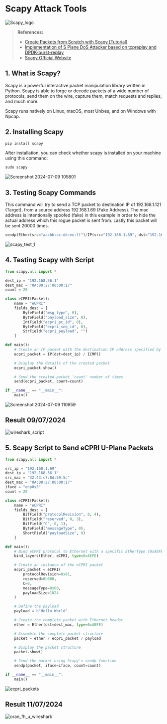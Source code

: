 # Scapy Attack Tools

![Scapy_logo](/assets/scapy/Scapy_logo.png)


> **References:**
> - [Create Packets from Scratch with Scapy [Tutorial]](https://www.youtube.com/watch?v=yD8qrP8sCDs)
> - [Implementation of S Plane DoS Attacker based on tcpreplay and DPDK-burst-replay](https://hackmd.io/@rico-hung/HJESocHl2?type=view)
> - [Scapy Official Website](https://scapy.net/)

## 1. What is Scapy?
Scapy is a powerful interactive packet manipulation library written in Python. Scapy is able to forge or decode packets of a wide number of protocols, send them on the wire, capture them, match requests and replies, and much more.

Scapy runs natively on Linux, macOS, most Unixes, and on Windows with Npcap.

## 2. Installing Scapy
```python
pip install scapy
```
After installation, you can check whether scapy is installed on your machine using this command:
```python
sudo scapy
```
![Screenshot 2024-07-09 105801](/assets/scapy/Screenshot%202024-07-09%20105801.png)

## 3. Testing Scapy Commands
This command will try to send a TCP packet to destination IP of 192.168.1.121 (Target), from a source address 192.168.1.69 (Fake Address). The mac address is intentionally spoofed (fake) in this example in order to hide the actual address which this rogue packet is sent from. Lastly this packet will be sent 20000 times.
```python
sendp(Ether(src="aa:bb:cc:dd:ee:ff")/IP(src="192.168.1.69", dst="192.168.1.121")/TCP(sport=443,dport=22), count=20000)
```
![scapy_test_1](/assets/scapy/scapy_test_1.jpg)

## 4. Testing Scapy with Script
```python
from scapy.all import *

dest_ip = "192.168.56.1"
dest_mac = "0A:00:27:00:00:17"
count = 20

class eCPRI(Packet):
    name = "eCPRI"
    fields_desc = [
        ByteField("msg_type", 0),
        ByteField("payload_size", 0),
        IntField("ecpri_pc_id", 0),
        ByteField("ecpri_seq_id", 0),
        StrField("ecpri_payload", "")
    ]

def main():
    # Create an IP packet with the destination IP address specified by dest_ip
    ecpri_packet = IP(dst=dest_ip) / ICMP()

    # Display the details of the created packet
    ecpri_packet.show()

    # Send the created packet 'count' number of times
    send(ecpri_packet, count=count)

if __name__ == "__main__":
    main()
```
![Screenshot 2024-07-09 110959](/assets/scapy/Screenshot%202024-07-09%20110959.png)

## Result 09/07/2024
![wireshark_script](/assets/scapy/wireshark_script.png)

## 5. Scapy Script to Send eCPRI U-Plane Packets
```python
from scapy.all import *

src_ip = "192.168.1.69"
dest_ip = "192.168.56.1"
src_mac = "32:43:c7:8d:59:5c"
dest_mac = "0A:00:27:00:00:17"
iface = "enp0s3"
count = 20

class eCPRI(Packet):
    name = "eCPRI"
    fields_desc = [
        BitField("protocolRevision", 0, 4),
        BitField("reserved", 0, 3),
        BitField("C", 0, 1),
        ByteField("messageType", 0),
        ShortField("payloadSize", 0)
    ]

def main():
    # Bind eCPRI protocol to Ethernet with a specific EtherType (0xAEFE)
    bind_layers(Ether, eCPRI, type=0xAEFE)

    # Create an instance of the eCPRI packet
    ecpri_packet = eCPRI(
        protocolRevision=0x01, 
        reserved=0b000, 
        C=0, 
        messageType=0x00, 
        payloadSize=1024
    )

    # Define the payload
    payload = b"Hello World"

    # Create the complete packet with Ethernet header
    ether = Ether(dst=dest_mac, type=0xAEFE)

    # Assemble the complete packet structure
    packet = ether / ecpri_packet / payload

    # Display the packet structure
    packet.show()

    # Send the packet using Scapy's sendp function
    sendp(packet, iface=iface, count=count)

if __name__ == "__main__":
    main()
```
![ecpri_packets](/assets/scapy/ecpri_packets.png)

## Result 11/07/2024
![oran_fh_u_wireshark](/assets/scapy/oran_fh_u_wireshark.png)